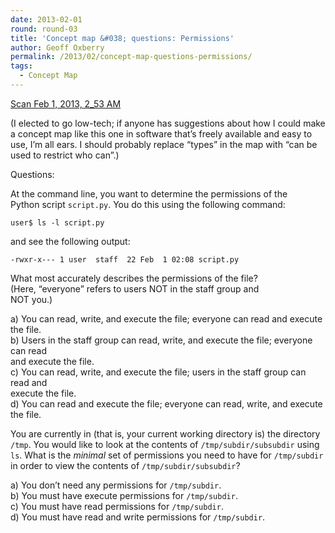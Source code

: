 ```yaml
---
date: 2013-02-01
round: round-03
title: 'Concept map &#038; questions: Permissions'
author: Geoff Oxberry
permalink: /2013/02/concept-map-questions-permissions/
tags:
  - Concept Map
---
```

[Scan Feb 1, 2013, 2_53 AM][1]

(I elected to go low-tech; if anyone has suggestions about how I could make a concept map like this one in software that&#8217;s freely available and easy to use, I&#8217;m all ears. I should probably replace &#8220;types&#8221; in the map with &#8220;can be used to restrict who can&#8221;.)

Questions:

At the command line, you want to determine the permissions of the  
Python script `script.py`. You do this using the following command:

`user$ ls -l script.py`

and see the following output:

`-rwxr-x--- 1 user  staff  22 Feb  1 02:08 script.py`

What most accurately describes the permissions of the file?  
(Here, &#8220;everyone&#8221; refers to users NOT in the staff group and  
NOT you.)

a) You can read, write, and execute the file; everyone can read and execute the file.  
b) Users in the staff group can read, write, and execute the file; everyone can read  
and execute the file.  
c) You can read, write, and execute the file; users in the staff group can read and  
execute the file.  
d) You can read and execute the file; everyone can read, write, and execute the file.

You are currently in (that is, your current working directory is) the directory `/tmp`. You would like to look at the contents of `/tmp/subdir/subsubdir` using `ls`. What is the *minimal* set of permissions you need to have for `/tmp/subdir` in order to view the contents of `/tmp/subdir/subsubdir`?

a) You don&#8217;t need any permissions for `/tmp/subdir`.  
b) You must have execute permissions for `/tmp/subdir`.  
c) You must have read permissions for `/tmp/subdir`.  
d) You must have read and write permissions for `/tmp/subdir`.

 [1]: http://teaching.software-carpentry.org/wp-content/uploads/2013/02/Scan-Feb-1-2013-2_53-AM.pdf
